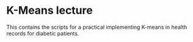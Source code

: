 # K-Means lecture 
This contains the scripts for a practical implementing K-means in health records for diabetic patients. 

